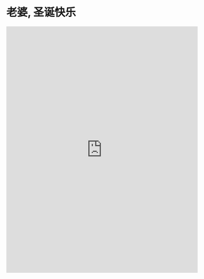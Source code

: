 # 老婆, 圣诞快乐

<iframe src='http://cdn.knightlab.com/libs/timeline/latest/embed/index.html?source=0AimMEQjF7GJGdFRzZmpGZ3E2NXRWbHc2UWdrekY2RGc&font=Bevan-PotanoSans&maptype=HYBRID&lang=en&height=650' width='100%' height='650' frameborder='0'></iframe>

